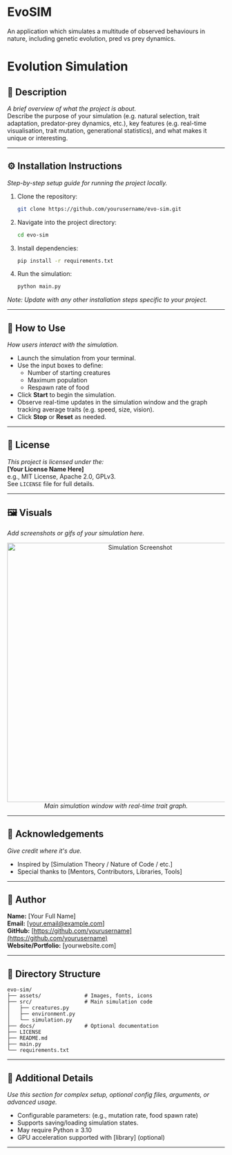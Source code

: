 # EvoSIM
An application which simulates a multitude of observed behaviours in nature, including genetic evolution, pred vs prey dynamics.

# Evolution Simulation

## 🧬 Description  
_A brief overview of what the project is about._  
Describe the purpose of your simulation (e.g. natural selection, trait adaptation, predator-prey dynamics, etc.), key features (e.g. real-time visualisation, trait mutation, generational statistics), and what makes it unique or interesting.

---

## ⚙️ Installation Instructions  
_Step-by-step setup guide for running the project locally._  

1. Clone the repository:
   ```bash
   git clone https://github.com/yourusername/evo-sim.git
   ```
2. Navigate into the project directory:
   ```bash
   cd evo-sim
   ```
3. Install dependencies:
   ```bash
   pip install -r requirements.txt
   ```
4. Run the simulation:
   ```bash
   python main.py
   ```

_Note: Update with any other installation steps specific to your project._

---

## 🚀 How to Use  
_How users interact with the simulation._  

- Launch the simulation from your terminal.
- Use the input boxes to define:
  - Number of starting creatures
  - Maximum population
  - Respawn rate of food
- Click **Start** to begin the simulation.
- Observe real-time updates in the simulation window and the graph tracking average traits (e.g. speed, size, vision).
- Click **Stop** or **Reset** as needed.

---

## 📄 License  
_This project is licensed under the:_  
**[Your License Name Here]**  
e.g., MIT License, Apache 2.0, GPLv3.  
See `LICENSE` file for full details.

---

## 🖼️ Visuals  
_Add screenshots or gifs of your simulation here._  

<p align="center">
  <img src="assets/screenshot1.png" width="600" alt="Simulation Screenshot">
  <br>
  <em>Main simulation window with real-time trait graph.</em>
</p>

---

## 🙏 Acknowledgements  
_Give credit where it's due._  

- Inspired by [Simulation Theory / Nature of Code / etc.]
- Special thanks to [Mentors, Contributors, Libraries, Tools]

---

## 👤 Author  
**Name:** [Your Full Name]  
**Email:** [your.email@example.com]  
**GitHub:** [https://github.com/yourusername](https://github.com/yourusername)  
**Website/Portfolio:** [yourwebsite.com]

---

## 📁 Directory Structure  

```
evo-sim/
├── assets/              # Images, fonts, icons
├── src/                 # Main simulation code
│   ├── creatures.py     
│   ├── environment.py   
│   └── simulation.py    
├── docs/                # Optional documentation
├── LICENSE              
├── README.md            
├── main.py              
└── requirements.txt     
```

---

## 📌 Additional Details  
_Use this section for complex setup, optional config files, arguments, or advanced usage._  

- Configurable parameters: (e.g., mutation rate, food spawn rate)
- Supports saving/loading simulation states.
- May require Python ≥ 3.10
- GPU acceleration supported with [library] (optional)

---
